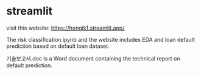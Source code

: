 # streamlit

visit this website: https://hongik1.streamlit.app/

The risk classification.ipynb and the website includes EDA and loan default prediction based on default loan dataset.

기술보고서.doc is a Word document containing the technical report on default prediction.
